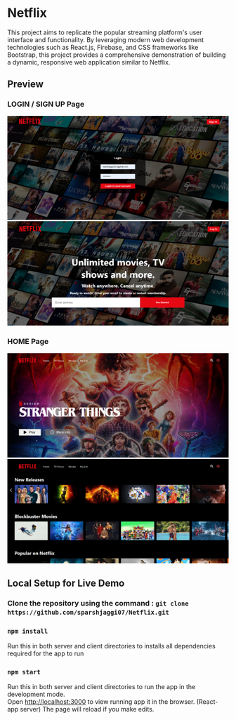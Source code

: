 # Netflix 
This project aims to replicate the popular streaming platform's user interface and functionality. By leveraging modern web development technologies such as React.js, Firebase, and CSS frameworks like Bootstrap, this project provides a comprehensive demonstration of building a dynamic, responsive web application similar to Netflix.
## Preview 
### LOGIN / SIGN UP Page
![Join](/login.png)
![Join](/login2.png)
### HOME Page
![Join](/Home.png)
![Join](/Home2.png)

## Local Setup for Live Demo
###  Clone the repository using the command : `git clone https://github.com/sparshjaggi07/Netflix.git` <br/>

### `npm install`
Run this in both server and client directories to installs all dependencies required for the app to run

### `npm start`
Run this in both server and client directories to run the app in the development mode.<br />
Open [http://localhost:3000](http://localhost:3000) to view running app it in the browser. (React-app server)
The page will reload if you make edits.<br />




